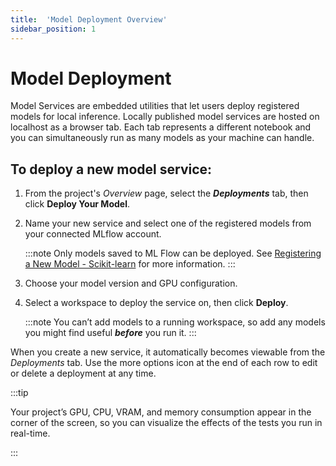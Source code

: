 ```yaml
---
title:  'Model Deployment Overview'
sidebar_position: 1
---
```

# Model Deployment  

Model Services are embedded utilities that let users deploy registered models for local inference. Locally published model services are hosted on localhost as a browser tab. Each tab represents a different notebook and you can simultaneously run as many models as your machine can handle.

## To deploy a new model service:

1. From the project's *Overview* page, select the ***Deployments*** tab, then click **Deploy Your Model**.

2. Name your new service and select one of the registered models from your connected MLflow account.
   
    :::note
    Only models saved to ML Flow can be deployed.  See [Registering a New Model - Scikit-learn](/docs/aistudio/using-aistudio/model-deployment/register-model-scikit-learn.md) for more information.
    :::

3. Choose your model version and GPU configuration.

4. Select a workspace to deploy the service on, then click **Deploy**.

    :::note
    You can’t add models to a running workspace, so add any models you might find useful ***before*** you run it.
    :::

When you create a new service, it automatically becomes viewable from the *Deployments* tab. Use the more options icon at the end of each row to edit or delete a deployment at any time. 

 :::tip
 
 Your project’s GPU, CPU, VRAM, and memory consumption appear in the corner of the screen, so you can visualize the effects of the tests you run in real-time.
 
 :::